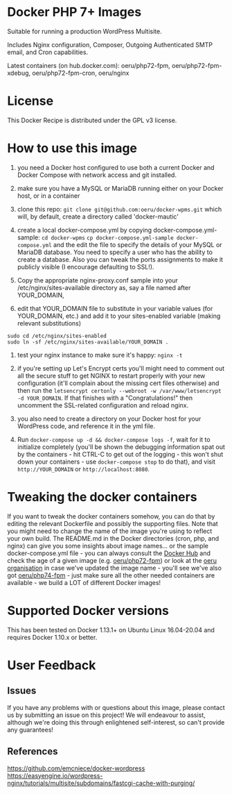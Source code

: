 Docker PHP 7+ Images
====================

Suitable for running a production WordPress Multisite. 

Includes Nginx configuration, Composer, Outgoing Authenticated SMTP email, and Cron capabilities.

Latest containers (on hub.docker.com): oeru/php72-fpm, oeru/php72-fpm-xdebug, oeru/php72-fpm-cron, oeru/nginx

# License

This Docker Recipe is distributed under the GPL v3 license.

# How to use this image

1. you need a Docker host configured to use both a current Docker and Docker Compose with network access and git installed.  

1. make sure you have a MySQL or MariaDB running either on your Docker host, or in a container

1. clone this repo:
`git clone git@github.com:oeru/docker-wpms.git`
which will, by default, create a directory called 'docker-mautic'

1. create a local docker-compose.yml by copying docker-compose.yml-sample:
`cd docker-wpms`
`cp docker-compose.yml-sample docker-compose.yml`
and the edit the file to specify the details of your MySQL or MariaDB database. You need to specify a user who has the ability to create a database. Also you can tweak the ports assignments to make it publicly visible (I encourage defaulting to SSL!).

1. Copy the appropriate nginx-proxy.conf sample into your /etc/nginx/sites-available directory as, say a file named after YOUR_DOMAIN,

1. edit that YOUR_DOMAIN file to substitute in your variable values (for YOUR_DOMAIN, etc.) and add it to your sites-enabled variable (making relevant substitutions)
```
sudo cd /etc/nginx/sites-enabled
sudo ln -sf /etc/nginx/sites-available/YOUR_DOMAIN .
```

1. test your nginx instance to make sure it's happy: `nginx -t`

1. if you're setting up Let's Encrypt certs you'll might need to comment out all the secure stuff to get NGINX to restart properly with your new configuration (it'll complain about the missing cert files otherwise) and then run the `letsencrypt certonly --webroot -w /var/www/letsencrypt -d YOUR_DOMAIN`. If that finishes with a "Congratulations!" then uncomment the SSL-related configuration and reload nginx.

1. you also need to create a directory on your Docker host for your WordPress code, and reference it in the yml file.

1. Run `docker-compose up -d && docker-compose logs -f`, wait for it to initialize completely (you'll be shown the debugging information spat out by the containers - hit CTRL-C to get out of the logging - this won't shut down your containers - use `docker-compose stop` to do that), and visit `http://YOUR_DOMAIN` or `http://localhost:8080`.

# Tweaking the docker containers

If you want to tweak the docker containers somehow, you can do that by editing the relevant Dockerfile and possibly the supporting files. Note that you might need to change the name of the image you're using to reflect your own build. The README.md in the Docker directories (cron, php, and nginx) can give you some insights about image names... or the sample docker-compose.yml file - you can always consult the [Docker Hub](https://hub.doocker.com) and check the age of a given image (e.g. [oeru/php72-fpm](https://hub.docker.com/repository/docker/oeru/php72-fpm))  or look at the [oeru organisation](https://hub.docker.com/orgs/oeru) in case we've updated the image name - you'll see we've also got [oeru/php74-fpm](https://hub.docker.com/repository/docker/oeru/php74-fpm) - just make sure all the other needed containers are available - we build a LOT of different Docker images! 

# Supported Docker versions

This has been tested on Docker 1.13.1+ on Ubuntu Linux 16.04-20.04 and requires Docker 1.10.x or better.

# User Feedback


## Issues

If you have any problems with or questions about this image, please contact us by submitting an issue on this project! We will endeavour to assist, although we're doing this through enlightened self-interest, so can't provide any guarantees!

## References
https://github.com/emcniece/docker-wordpress
https://easyengine.io/wordpress-nginx/tutorials/multisite/subdomains/fastcgi-cache-with-purging/
